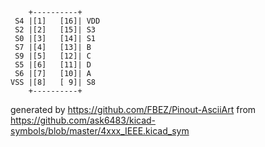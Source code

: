 

	    +----------+
	 S4 |[1]   [16]| VDD
	 S2 |[2]   [15]| S3
	 S0 |[3]   [14]| S1
	 S7 |[4]   [13]| B
	 S9 |[5]   [12]| C
	 S5 |[6]   [11]| D
	 S6 |[7]   [10]| A
	VSS |[8]   [ 9]| S8
	    +----------+


generated by https://github.com/FBEZ/Pinout-AsciiArt from https://github.com/ask6483/kicad-symbols/blob/master/4xxx_IEEE.kicad_sym